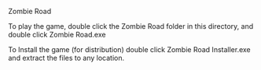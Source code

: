 Zombie Road

To play the game, double click the Zombie Road folder in this directory, and double click Zombie Road.exe

To Install the game (for distribution) double click Zombie Road Installer.exe and extract the files to any location. 